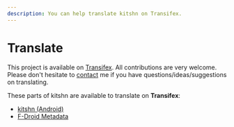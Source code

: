 ```yaml
---
description: You can help translate kitshn on Transifex.
---
```


# Translate

This project is available on [Transifex](https://app.transifex.com/kitshn/). All contributions are very welcome. Please don't hesitate to [contact](/contact) me if you have questions/ideas/suggestions on translating.

These parts of kitshn are available to translate on **Transifex**:
- [kitshn (Android)](https://app.transifex.com/kitshn/kitshn-android/)
- [F-Droid Metadata](https://app.transifex.com/kitshn/f-droid/)